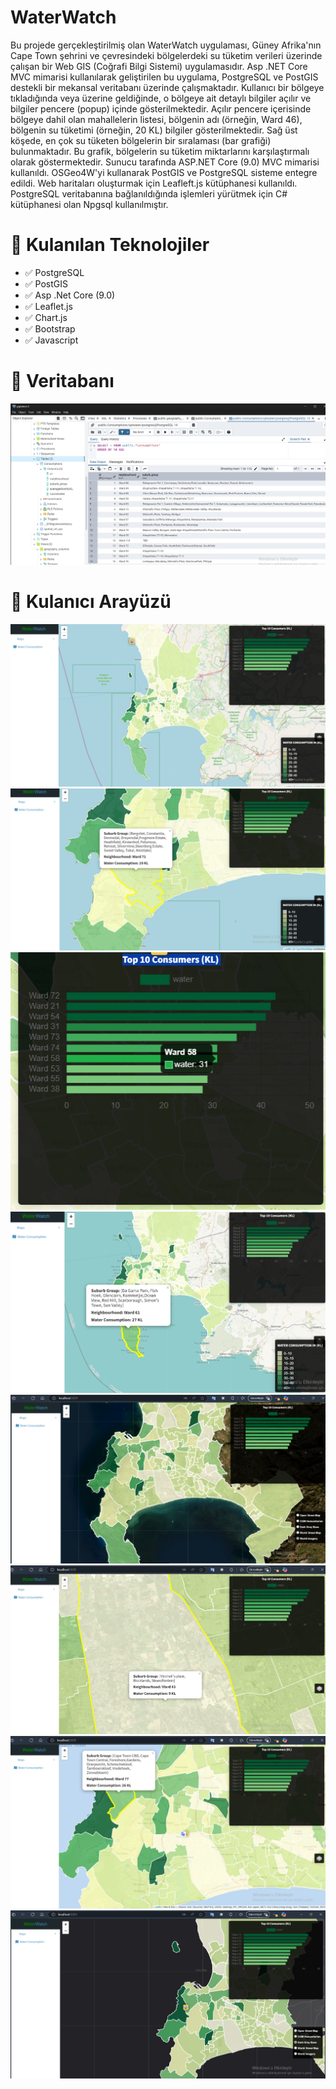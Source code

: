 # WaterWatch
Bu projede gerçekleştirilmiş olan WaterWatch uygulaması,  Güney Afrika'nın Cape Town şehrini ve çevresindeki bölgelerdeki su tüketim verileri üzerinde çalışan bir Web GIS (Coğrafi Bilgi Sistemi) uygulamasıdır. Asp .NET Core MVC mimarisi kullanılarak geliştirilen bu uygulama, PostgreSQL ve PostGIS destekli bir mekansal veritabanı üzerinde çalışmaktadır. Kullanıcı bir bölgeye tıkladığında veya üzerine geldiğinde, o bölgeye ait detaylı bilgiler açılır ve  bilgiler pencere (popup) içinde gösterilmektedir. Açılır pencere içerisinde bölgeye dahil olan mahallelerin listesi, bölgenin adı (örneğin, Ward 46), bölgenin su tüketimi (örneğin, 20 KL) bilgiler gösterilmektedir. Sağ üst köşede, en çok su tüketen bölgelerin bir sıralaması (bar grafiği) bulunmaktadır. Bu grafik, bölgelerin su tüketim miktarlarını karşılaştırmalı olarak göstermektedir. Sunucu tarafında ASP.NET Core (9.0) MVC mimarisi kullanıldı. OSGeo4W'yi kullanarak PostGIS ve PostgreSQL sisteme entegre edildi. Web haritaları oluşturmak için Leafleft.js kütüphanesi kullanıldı. PostgreSQL veritabanına bağlanıldığında işlemleri yürütmek için C# kütüphanesi olan Npgsql kullanılmıştır.
# 📌 Kulanılan Teknolojiler
- ✅ PostgreSQL
- ✅ PostGIS
- ✅ Asp .Net Core (9.0)
- ✅ Leaflet.js
- ✅ Chart.js
- ✅ Bootstrap
- ✅ Javascript
# 📌 Veritabanı
![banner](https://github.com/ezelhandikmenli/WaterWatch/blob/master/wwwroot/photo/Ekran%20g%C3%B6r%C3%BCnt%C3%BCs%C3%BC%202025-02-23%20120006.png)
# 📌 Kulanıcı Arayüzü
![banner](https://github.com/ezelhandikmenli/WaterWatch/blob/master/wwwroot/photo/Ekran%20g%C3%B6r%C3%BCnt%C3%BCs%C3%BC%202025-02-22%20233822.png)
![banner](https://github.com/ezelhandikmenli/WaterWatch/blob/master/wwwroot/photo/Ekran%20g%C3%B6r%C3%BCnt%C3%BCs%C3%BC%202025-02-22%20233843.png)
![banner](https://github.com/ezelhandikmenli/WaterWatch/blob/master/wwwroot/photo/Ekran%20g%C3%B6r%C3%BCnt%C3%BCs%C3%BC%202025-02-22%20233911.png)
![banner](https://github.com/ezelhandikmenli/WaterWatch/blob/master/wwwroot/photo/Ekran%20g%C3%B6r%C3%BCnt%C3%BCs%C3%BC%202025-02-22%20234048.png)
![banner](https://github.com/ezelhandikmenli/WaterWatch/blob/master/wwwroot/photo/Ekran%20g%C3%B6r%C3%BCnt%C3%BCs%C3%BC%202025-02-23%20114730.png)
![banner](https://github.com/ezelhandikmenli/WaterWatch/blob/master/wwwroot/photo/Ekran%20g%C3%B6r%C3%BCnt%C3%BCs%C3%BC%202025-02-23%20114759.png)
![banner](https://github.com/ezelhandikmenli/WaterWatch/blob/master/wwwroot/photo/Ekran%20g%C3%B6r%C3%BCnt%C3%BCs%C3%BC%202025-02-23%20114838.png)
![banner](https://github.com/ezelhandikmenli/WaterWatch/blob/master/wwwroot/photo/Ekran%20g%C3%B6r%C3%BCnt%C3%BCs%C3%BC%202025-02-23%20114900.png)
